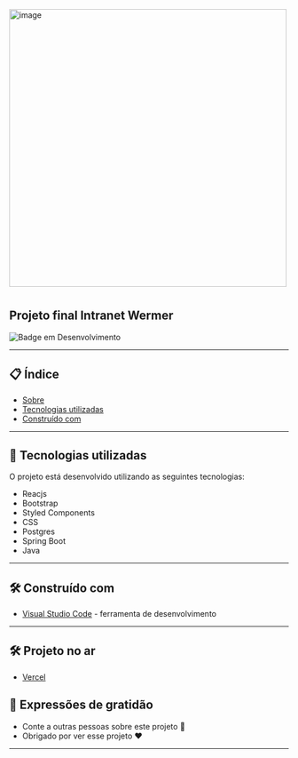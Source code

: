 


<img src="https://i.ibb.co/tPRG8Pm/image.png"  height="500"  width="500"  alt="image" border="0">


#  
 
## Projeto final Intranet Wermer



![Badge em Desenvolvimento](https://img.shields.io/static/v1?label=STATUS&message=PROJETO%20FINALIZADO&color=GREEN&style=for-the-badge)
 
--- 

## 📋 Índice

- [Sobre](#projeto-final-banco-de-dados)
- [Tecnologias utilizadas](#-tecnologias-utilizadas)
- [Construído com](#%EF%B8%8F-construído-com)

--- 

## 🚀 Tecnologias utilizadas

O projeto está desenvolvido utilizando as seguintes tecnologias:

- Reacjs
- Bootstrap
- Styled Components
- CSS
- Postgres
- Spring Boot
- Java

--- 

## 🛠️ Construído com

* [Visual Studio Code](https://code.visualstudio.com/) - ferramenta de desenvolvimento

--- 


## 🛠️ Projeto no ar
 
* [Vercel](https://intranet-werner-front.vercel.app/)
 
## 🎁 Expressões de gratidão

* Conte a outras pessoas sobre este projeto 📢
* Obrigado por ver esse projeto ❤️


--- 
